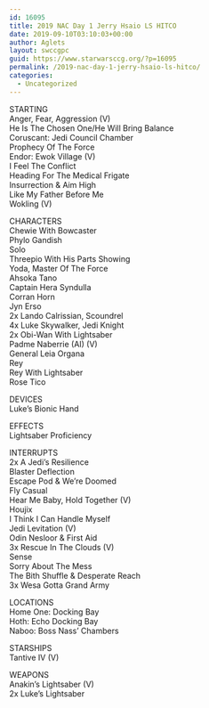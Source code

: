 ```yaml
---
id: 16095
title: 2019 NAC Day 1 Jerry Hsaio LS HITCO
date: 2019-09-10T03:10:03+00:00
author: Aglets
layout: swccgpc
guid: https://www.starwarsccg.org/?p=16095
permalink: /2019-nac-day-1-jerry-hsaio-ls-hitco/
categories:
  - Uncategorized
---
```

STARTING  
Anger, Fear, Aggression (V)  
He Is The Chosen One/He Will Bring Balance  
Coruscant: Jedi Council Chamber  
Prophecy Of The Force  
Endor: Ewok Village (V)  
I Feel The Conflict  
Heading For The Medical Frigate  
Insurrection & Aim High  
Like My Father Before Me  
Wokling (V)

CHARACTERS  
Chewie With Bowcaster  
Phylo Gandish  
Solo  
Threepio With His Parts Showing  
Yoda, Master Of The Force  
Ahsoka Tano  
Captain Hera Syndulla  
Corran Horn  
Jyn Erso  
2x Lando Calrissian, Scoundrel  
4x Luke Skywalker, Jedi Knight  
2x Obi-Wan With Lightsaber  
Padme Naberrie (AI) (V)  
General Leia Organa  
Rey  
Rey With Lightsaber  
Rose Tico

DEVICES  
Luke&#8217;s Bionic Hand

EFFECTS  
Lightsaber Proficiency

INTERRUPTS  
2x A Jedi&#8217;s Resilience  
Blaster Deflection  
Escape Pod & We&#8217;re Doomed  
Fly Casual  
Hear Me Baby, Hold Together (V)  
Houjix  
I Think I Can Handle Myself  
Jedi Levitation (V)  
Odin Nesloor & First Aid  
3x Rescue In The Clouds (V)  
Sense  
Sorry About The Mess  
The Bith Shuffle & Desperate Reach  
3x Wesa Gotta Grand Army

LOCATIONS  
Home One: Docking Bay  
Hoth: Echo Docking Bay  
Naboo: Boss Nass&#8217; Chambers

STARSHIPS  
Tantive IV (V)

WEAPONS  
Anakin&#8217;s Lightsaber (V)  
2x Luke&#8217;s Lightsaber